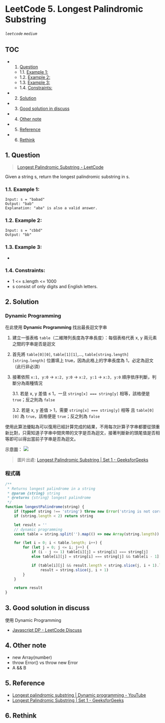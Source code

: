 # LeetCode 5. Longest Palindromic Substring

###### `leetcode` `medium`

## TOC

<!-- vscode-markdown-toc -->

-   1. [Question](#Question)
    -   1.1. [Example 1:](#Example1:)
    -   1.2. [Example 2:](#Example2:)
    -   1.3. [Example 3:](#Example3:)
    -   1.4. [Constraints:](#Constraints:)
-   2. [Solution](#Solution)
-   3. [Good solution in discuss](#Goodsolutionindiscuss)
-   4. [Other note](#Othernote)
-   5. [Reference](#Reference)
-   6. [Rethink](#Rethink)

<!-- vscode-markdown-toc-config
	numbering=true
	autoSave=true
	/vscode-markdown-toc-config -->
<!-- /vscode-markdown-toc -->

## 1. <a name='Question'></a>Question

> [Longest Palindromic Substring - LeetCode](https://leetcode.com/problems/longest-palindromic-substring/)

Given a string s, return the longest palindromic substring in s.

### 1.1. <a name='Example1:'></a>Example 1:

```
Input: s = "babad"
Output: "bab"
Explanation: "aba" is also a valid answer.
```

### 1.2. <a name='Example2:'></a>Example 2:

```
Input: s = "cbbd"
Output: "bb"
```

### 1.3. <a name='Example3:'></a>Example 3:

-

### 1.4. <a name='Constraints:'></a>Constraints:

-   1 <= s.length <= 1000
-   s consist of only digits and English letters.

## 2. <a name='Solution'></a>Solution

### Dynamic Programming

在此使用 **Dynamic Programming** 找出最長迴文字串

1. 建立一張表格 `table`（二維陣列長度為字串長度）：每個表格代表 x, y 兩元素之間的字串是否是迴文
2. 首先將 `table[0][0]`, `table[1][1]`,..., `table[string.length][string.length]` 位置填上 true，因為此格上的字串長度為 1，必定為迴文 （此行非必須）
3. 接著依照 `x:1, y:0` -> `x:2, y:0` -> `x:2, y:1` -> `x:3, y:0` 順序依序判斷，判斷分為兩種情況

    3.1. 若是 x, y 差值 ≤ 1，一旦 `string[x] === string[y]` 相等，該格便是 `true`；反之則為 `false`

    3.2. 若是 x, y 差值 > 1，需要 `string[x] === string[y]` 相等 且 `table[0][0]` 為 `true`，該格便是 `true`；反之則為 `false`

使用此算法優點為可以復用已經計算完成的結果，不用每次計算子字串都要從頭重新比對，只需知道子字串中間夾帶的文字是否為迴文，接著判斷新的頭尾值是否相等即可以得出當前子字串是否為迴文。

示意圖：
![](https://media.geeksforgeeks.org/wp-content/cdn-uploads/20190626130630/Longest-Palindromic-substring.png)

> 圖片出處: [Longest Palindromic Substring | Set 1 - GeeksforGeeks](https://www.geeksforgeeks.org/longest-palindrome-substring-set-1/)

### 程式碼

```javascript
/**
 * Returns longest palindrome in a string
 * @param {string} string
 * @returns {string} longest palindrome
 */
function longestPalindrome(string) {
    if (typeof string !== 'string') throw new Error('string is not correct type')
    if (string.length < 2) return string

    let result = ''
    // dynamic programming
    const table = string.split('').map(() => new Array(string.length))

    for (let i = 0; i < table.length; i++) {
        for (let j = 0; j <= i; j++) {
            if (i - j <= 1) table[i][j] = string[i] === string[j]
            else table[i][j] = string[i] === string[j] && table[i - 1][j + 1]

            if (table[i][j] && result.length < string.slice(j, i + 1).length)
                result = string.slice(j, i + 1)
        }
    }

    return result
}
```

## 3. <a name='Goodsolutionindiscuss'></a>Good solution in discuss

使用 Dynamic Programming

-   [Javascript DP - LeetCode Discuss](https://leetcode.com/problems/longest-palindromic-substring/discuss/428331/Javascript-DP)

## 4. <a name='Othernote'></a>Other note

-   new Array(number)
-   throw Error() vs throw new Error
-   A && B

## 5. <a name='Reference'></a>Reference

-   [Longest palindromic substring | Dynamic programming - YouTube](https://www.youtube.com/watch?v=UflHuQj6MVA)
-   [Longest Palindromic Substring | Set 1 - GeeksforGeeks](https://www.geeksforgeeks.org/longest-palindrome-substring-set-1/)

## 6. <a name='Rethink'></a>Rethink
